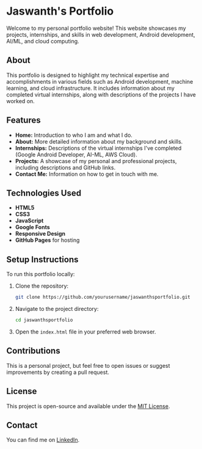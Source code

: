 # Jaswanth's Portfolio

Welcome to my personal portfolio website! This website showcases my projects, internships, and skills in web development, Android development, AI/ML, and cloud computing.

## About

This portfolio is designed to highlight my technical expertise and accomplishments in various fields such as Android development, machine learning, and cloud infrastructure. It includes information about my completed virtual internships, along with descriptions of the projects I have worked on.

## Features

- **Home:** Introduction to who I am and what I do.
- **About:** More detailed information about my background and skills.
- **Internships:** Descriptions of the virtual internships I've completed (Google Android Developer, AI-ML, AWS Cloud).
- **Projects:** A showcase of my personal and professional projects, including descriptions and GitHub links.
- **Contact Me:** Information on how to get in touch with me.

## Technologies Used

- **HTML5**
- **CSS3**
- **JavaScript**
- **Google Fonts**
- **Responsive Design**
- **GitHub Pages** for hosting

## Setup Instructions

To run this portfolio locally:
1. Clone the repository:
    ```bash
    git clone https://github.com/yourusername/jaswanthsportfolio.git
    ```
2. Navigate to the project directory:
    ```bash
    cd jaswanthsportfolio
    ```
3. Open the `index.html` file in your preferred web browser.

## Contributions

This is a personal project, but feel free to open issues or suggest improvements by creating a pull request. 

## License

This project is open-source and available under the [MIT License](LICENSE).

## Contact

You can find me on [LinkedIn](https://www.linkedin.com/in/jaswanth-eedara-b53810254).

